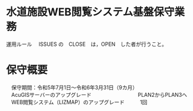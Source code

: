 # 水道施設WEB閲覧システム基盤保守業務  
運用ルール
　ISSUES の　CLOSE　は，OPEN　した者が行うこと。

# 保守概要 
　保守期間：令和5年7月1日～令和6年3月31日（9カ月）  
　AcuGISサーバーのアップグレード　　　　　　　　　PLAN2からPLAN3へ  
　WEB閲覧システム（LIZMAP）のアップグレード　　　1回  
